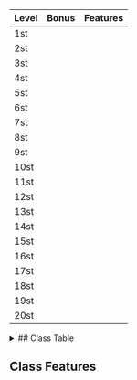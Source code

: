 | Level         | Bonus         | Features      | 
| ------------- | ------------- | ------------- |
| 1st           |||
| 2st           |||
| 3st           |||
| 4st           |||
| 5st           |||
| 6st           |||
| 7st           |||
| 8st           |||
| 9st           |||
| 10st          |||
| 11st          |||
| 12st          |||
| 13st          |||
| 14st          |||
| 15st          |||
| 16st          |||
| 17st          |||
| 18st          |||
| 19st          |||
| 20st          |||

<details>
<summary> ## Class Table</summary>
dropdown <br>
dropdown <br>
dropdown <br>
dropdown <br>
dropdown <br>
</details>

## **Class Features**
